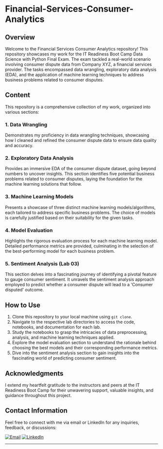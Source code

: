 # Financial-Services-Consumer-Analytics

## Overview

Welcome to the Financial Services Consumer Analytics repository! This repository showcases my work for the IT Readiness Boot Camp Data Science with Python Final Exam. The exam tackled a real-world scenario involving consumer dispute data from Company XYZ, a financial services provider. The tasks encompassed data wrangling, exploratory data analysis (EDA), and the application of machine learning techniques to address business problems related to consumer disputes.

## Content

This repository is a comprehensive collection of my work, organized into various sections:

### 1. Data Wrangling

Demonstrates my proficiency in data wrangling techniques, showcasing how I cleaned and refined the consumer dispute data to ensure data quality and accuracy.

### 2. Exploratory Data Analysis

Provides an immersive EDA of the consumer dispute dataset, going beyond numbers to uncover insights. This section identifies five potential business problems related to consumer disputes, laying the foundation for the machine learning solutions that follow.

### 3. Machine Learning Models

Presents a showcase of three distinct machine learning models/algorithms, each tailored to address specific business problems. The choice of models is carefully justified based on their suitability for the given tasks.

### 4. Model Evaluation

Highlights the rigorous evaluation process for each machine learning model. Detailed performance metrics are provided, culminating in the selection of the best-performing model for each business problem.

### 5. Sentiment Analysis (Lab 03)

This section delves into a fascinating journey of identifying a pivotal feature to gauge consumer sentiment. It unravels the sentiment analysis approach employed to predict whether a consumer dispute will lead to a 'Consumer disputed' outcome.

## How to Use

1. Clone this repository to your local machine using `git clone`.
2. Navigate to the respective lab directories to access the code, notebooks, and documentation for each lab.
3. Study the notebooks to grasp the intricacies of data preprocessing, analysis, and machine learning techniques applied.
4. Explore the model evaluation section to understand the rationale behind choosing the best models and their corresponding performance metrics.
5. Dive into the sentiment analysis section to gain insights into the fascinating world of predicting consumer sentiment.

## Acknowledgments

I extend my heartfelt gratitude to the instructors and peers at the IT Readiness Boot Camp for their unwavering support, valuable insights, and guidance throughout this project.

## Contact Information

Feel free to connect with me via email or LinkedIn for any inquiries, feedback, or discussions:

[![Email](https://img.shields.io/badge/Email-ehsanbhutto3gmail.com-blue)](mailto:ehsanbhutto3@gmail.com)
[![LinkedIn](https://img.shields.io/badge/LinkedIn-Connect-blue)](https://www.linkedin.com/in/muhammad--ehsan/)

---
